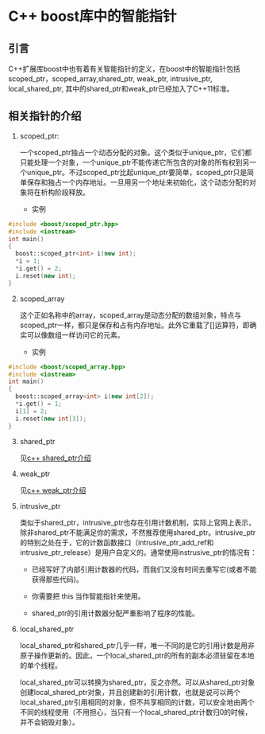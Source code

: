 # C++ boost库中的智能指针

## 引言

 C++扩展库boost中也有着有关智能指针的定义，在boost中的智能指针包括
 scoped_ptr，scoped_array,shared_ptr, weak_ptr, intrusive_ptr, local_shared_ptr,
 其中的shared_ptr和weak_ptr已经加入了C++11标准。

## 相关指针的介绍

1. scoped_ptr:

    一个scoped_ptr独占一个动态分配的对象。这个类似于unique_ptr，它们都只能处理一个对象，一个unique_ptr不能传递它所包含的对象的所有权到另一个unique_ptr。不过scoped_ptr比起unique_ptr要简单，scoped_ptr只是简单保存和独占一个内存地址。一旦用另一个地址来初始化，这个动态分配的对象将在析构阶段释放。

    - 实例

```c++
#include <boost/scoped_ptr.hpp>
#include <iostream>
int main() 
{ 
  boost::scoped_ptr<int> i(new int); 
  *i = 1; 
  *i.get() = 2; 
  i.reset(new int); 
} 
```

2. scoped_array

    这个正如名称中的array，scoped_array是动态分配的数组对象，特点与scoped_ptr一样，都只是保存和占有内存地址。此外它重载了[]运算符，即确实可以像数组一样访问它的元素。

    - 实例

```c++
#include <boost/scoped_array.hpp>
#include <iostream>
int main()
{
  boost::scoped_array<int> i(new int[2]);
  *i.get() = 1;
  i[1] = 2;
  i.reset(new int[3]);
}
```

3. shared_ptr

    见[c++ shared_ptr介绍](https://github.com/noirgif/ustc-compiler-pointer/blob/master/cpp-smart-pointer.md#shared_ptr)

4. weak_ptr 

    见[c++ weak_ptr介绍](https://github.com/noirgif/ustc-compiler-pointer/blob/master/cpp-smart-pointer.md#weak_ptr)

5. intrusive_ptr
  
    类似于shared_ptr，intrusive_ptr也存在引用计数机制，实际上官网上表示，除非shared_ptr不能满足你的需求，不然推荐使用shared_ptr。intrusive_ptr的特别之处在于，它的计数函数接口（intrusive_ptr_add_ref和intrusive_ptr_release）是用户自定义的。通常使用instrusive_ptr的情况有：

    - 已经写好了内部引用计数器的代码，而我们又没有时间去重写它(或者不能获得那些代码)。

    - 你需要把 this 当作智能指针来使用。

    - shared_ptr的引用计数器分配严重影响了程序的性能。



6. local_shared_ptr

    local_shared_ptr和shared_ptr几乎一样，唯一不同的是它的引用计数是用非原子操作更新的。因此，一个local_shared_ptr的所有的副本必须驻留在本地的单个线程。

   local_shared_ptr可以转换为shared_ptr，反之亦然。可以从shared_ptr对象创建local_shared_ptr对象，并且创建新的引用计数，也就是说可以两个local_shared_ptr引用相同的对象，但不共享相同的计数，可以安全地由两个不同的线程使用（不用担心，当只有一个local_shared_ptr计数归0的时候，并不会销毁对象）。
